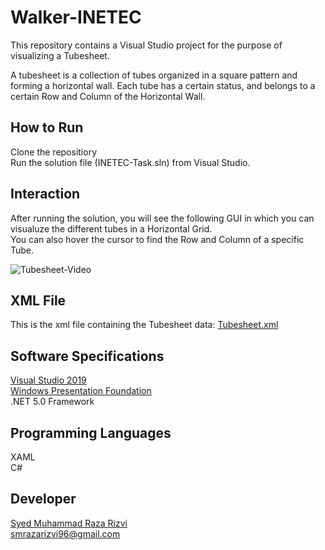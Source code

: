 # Walker-INETEC
This repository contains a Visual Studio project for the purpose of visualizing a Tubesheet.

A tubesheet is a collection of tubes organized in a square pattern and forming a horizontal wall. Each tube has a certain status, and belongs to a certain Row and Column of the Horizontal Wall.

## How to Run
Clone the repositiory  
Run the solution file (INETEC-Task.sln) from Visual Studio.

## Interaction
After running the solution, you will see the following GUI in which you can visualuze the different tubes in a Horizontal Grid.  
You can also hover the cursor to find the Row and Column of a specific Tube.

![Tubesheet-Video](https://user-images.githubusercontent.com/74411560/126913447-0a38808d-e5e4-4ac7-9e69-1db71679e76b.gif)

## XML File
This is the xml file containing the Tubesheet data:
        [Tubesheet.xml](https://github.com/SMRazaRizvi96/Walker-INETEC/blob/main/bin/Debug/net5.0-windows/Tubesheet.txt)

## Software Specifications
[Visual Studio 2019](https://visualstudio.microsoft.com/vs/)  
[Windows Presentation Foundation ](https://docs.microsoft.com/en-us/dotnet/desktop/wpf/?view=netdesktop-5.0)  
.NET 5.0 Framework
  
## Programming Languages
XAML  
C#

## Developer
[Syed Muhammad Raza Rizvi](https://github.com/SMRazaRizvi96)  
smrazarizvi96@gmail.com

